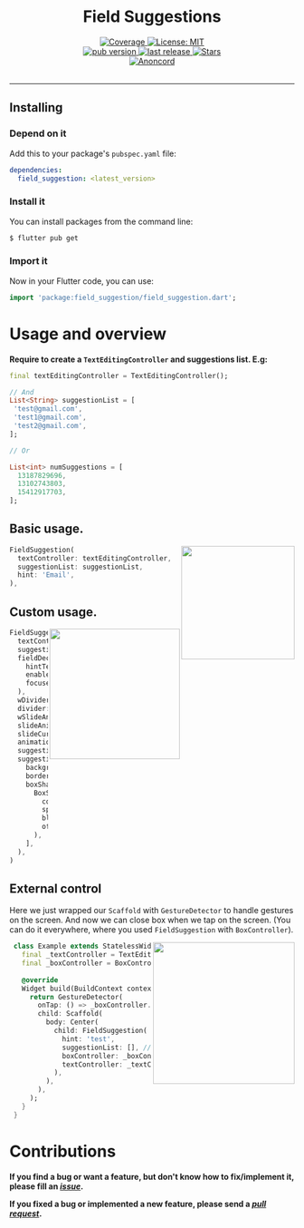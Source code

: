 <h1 align="center">Field Suggestions</h1>

 <p align="center">
  <div align="center">
  <a href="https://codecov.io/gh/theiskaa/field_suggestion">
    <img src="https://codecov.io/gh/theiskaa/field_suggestion/branch/develop/graph/badge.svg"
      alt="Coverage" />
  </a>
    <a href="https://github.com/theiskaa/field_suggestion/blob/develop/LICENSE">
    <img src="https://img.shields.io/badge/License-MIT-red.svg"
      alt="License: MIT" />
  </a>
  <br>
    <a href="https://pub.dev/packages/field_suggestion">
    <img src="https://img.shields.io/pub/v/field_suggestion?color=blue"
      alt="pub version" />
  </a>
  <a href="https://github.com/theiskaa/field_suggestion/releases">
    <img src="https://img.shields.io/github/v/release/theiskaa/field_suggestion?label=last%20release"
      alt="last release" />
  </a>
  <a href="https://github.com/theiskaa/anon/stargazers">
    <img src="https://img.shields.io/github/stars/theiskaa/field_suggestion?label=%20stargazers&style=social"
      alt="Stars" />
  </a>
  <br>
  <a href="https://discord.gg/uMp9ee5HV4">
    <img src="https://img.shields.io/discord/830139463673053240?color=blue&label=anoncord&logo=discord"
      alt="Anoncord" />
  </a>   
</div><br>

---
## Installing

### Depend on it

Add this to your package's `pubspec.yaml` file:

```yaml
dependencies:
  field_suggestion: <latest_version>
```

### Install it

You can install packages from the command line:

```sh
$ flutter pub get
```
### Import it

Now in your Flutter code, you can use:

```dart
import 'package:field_suggestion/field_suggestion.dart';
```


# Usage and overview
**Require to create a `TextEditingController` and suggestions list. E.g:**

```dart
final textEditingController = TextEditingController();

// And 
List<String> suggestionList = [
 'test@gmail.com',
 'test1@gmail.com',
 'test2@gmail.com',
];

// Or

List<int> numSuggestions = [
  13187829696,
  13102743803,
  15412917703,
];
```


## Basic usage.
<img src="https://raw.githubusercontent.com/theiskaa/field_suggestion/develop/example/assets/default.gif" align = "right" height = "200px">

```dart
FieldSuggestion(
  textController: textEditingController,
  suggestionList: suggestionList,
  hint: 'Email',
),
```

## Custom usage.
<img src="https://raw.githubusercontent.com/theiskaa/field_suggestion/develop/example/assets/custom.gif" align = "right" height = "230px">

```dart
FieldSuggestion(
  textController: textEditingController,
  suggestionList: numSuggestions,
  fieldDecoration: InputDecoration(
    hintText: "Phone number",
    enabledBorder: const OutlineInputBorder(),
    focusedBorder: const OutlineInputBorder(),
  ),
  wDivider: true,
  divider: const SizedBox(height: 5),
  wSlideAnimation: true,
  slideAnimationStyle: SlideAnimationStyle.LTR,
  slideCurve: Curves.linearToEaseOut,
  animationDuration: const Duration(milliseconds: 300),
  suggestionItemStyle: SuggestionItemStyle.WhiteNeumorphismedStyle,
  suggestionBoxStyle: SuggestionBoxStyle(
    backgroundColor: Colors.white,
    borderRadius: BorderRadius.circular(15),
    boxShadow: [
      BoxShadow(
        color: Colors.blue.withOpacity(.2),
        spreadRadius: 5,
        blurRadius: 10,
        offset: const Offset(0, 5),
      ),
    ],
  ),
)
```

## External control
Here we just wrapped our `Scaffold` with `GestureDetector` to handle gestures on the screen.
And now we can close box when we tap on the screen. (You can do it everywhere, where you used `FieldSuggestion` with `BoxController`).

<img src="https://raw.githubusercontent.com/theiskaa/field_suggestion/develop/example/assets/external-control.gif" align = "right" height = "250px">

```dart
 class Example extends StatelessWidget {
   final _textController = TextEditingController();
   final _boxController = BoxController();
 
   @override
   Widget build(BuildContext context) {
     return GestureDetector(
       onTap: () => _boxController.close(),
       child: Scaffold( 
         body: Center(
           child: FieldSuggestion(
             hint: 'test',
             suggestionList: [], // Your suggestions list here...
             boxController: _boxController,
             textController: _textController,
           ),
         ),
       ),
     );
   }
 }
```

# Contributions
**If you find a bug or want a feature, but don't know how to fix/implement it, please fill an *[issue](https://github.com/theiskaa/field_suggestion/issues)*.**

**If you fixed a bug or implemented a new feature, please send a *[pull request](https://github.com/theiskaa/field_suggestion/pulls)*.**
